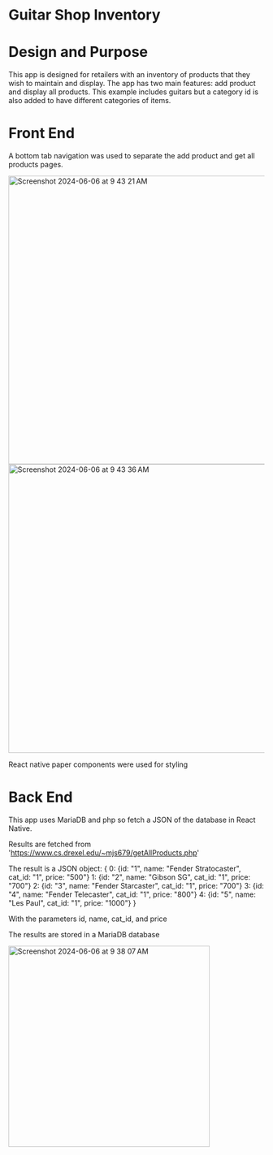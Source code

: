 # Guitar Shop Inventory

# Design and Purpose

This app is designed for retailers with an inventory of products that they wish to maintain and display. The app has two main features: add product and display all products. This example includes guitars but a category id is also added to have different categories of items.

# Front End

A bottom tab navigation was used to separate the add product and get all products pages.

<img width="568" alt="Screenshot 2024-06-06 at 9 43 21 AM" src="https://github.com/msimio/INFO670/assets/137801161/1b57a99b-bdbf-495a-bf46-ba1fce999999">

<img width="569" alt="Screenshot 2024-06-06 at 9 43 36 AM" src="https://github.com/msimio/INFO670/assets/137801161/394e7a2e-3c4c-43a6-94bd-ede49ba5321e">

React native paper components were used for styling

# Back End

This app uses MariaDB and php so fetch a JSON of the database in React Native.

Results are fetched from 'https://www.cs.drexel.edu/~mjs679/getAllProducts.php'

The result is a JSON object:
{
0: {id: "1", name: "Fender Stratocaster", cat_id: "1", price: "500"}
1: {id: "2", name: "Gibson SG", cat_id: "1", price: "700"}
2: {id: "3", name: "Fender Starcaster", cat_id: "1", price: "700"}
3: {id: "4", name: "Fender Telecaster", cat_id: "1", price: "800"}
4: {id: "5", name: "Les Paul", cat_id: "1", price: "1000"}
}

With the parameters id, name, cat_id, and price

The results are stored in a MariaDB database

<img width="396" alt="Screenshot 2024-06-06 at 9 38 07 AM" src="https://github.com/msimio/INFO670/assets/137801161/0161370b-9085-423f-bf30-58af51f0a71d">

